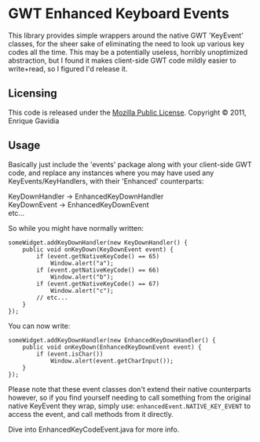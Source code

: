 GWT Enhanced Keyboard Events
============================
This library provides simple wrappers around the native GWT 'KeyEvent' classes, for the sheer sake of eliminating the need to look up various key codes all the time. This may be a potentially useless, horribly unoptimized abstraction, but I found it makes client-side GWT code mildly easier to write+read, so I figured I'd release it.

Licensing
---------
This code is released under the [Mozilla Public License](http://www.mozilla.org/MPL/MPL-1.1.html).
Copyright &copy; 2011, Enrique Gavidia

Usage
-----
Basically just include the 'events' package along with your client-side GWT code, and replace any instances where you may have used any KeyEvents/KeyHandlers, with their 'Enhanced' counterparts:

KeyDownHandler -> EnhancedKeyDownHandler<br>
KeyDownEvent -> EnhancedKeyDownEvent<br>
etc...

So while you might have normally written:

    someWidget.addKeyDownHandler(new KeyDownHandler() {
        public void onKeyDown(KeyDownEvent event) {
            if (event.getNativeKeyCode() == 65)
                Window.alert("a");
            if (event.getNativeKeyCode() == 66)
                Window.alert("b");
            if (event.getNativeKeyCode() == 67)
                Window.alert("c");
            // etc...
        }
    });

You can now write:

    someWidget.addKeyDownHandler(new EnhancedKeyDownHandler() {
        public void onKeyDown(EnhancedKeyDownEvent event) {
            if (event.isChar())
                Window.alert(event.getCharInput());
        }
    });

Please note that these event classes don't extend their native counterparts however, so if you find yourself needing to call something from the original native KeyEvent they wrap, simply use:
``` enhancedEvent.NATIVE_KEY_EVENT ``` to access the event, and call methods from it directly.

Dive into EnhancedKeyCodeEvent.java for more info.